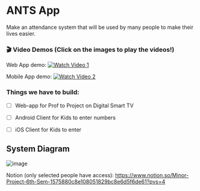 # ANTS App

Make an attendance system that will be used by many people to make their lives easier.


### 🎬 Video Demos (Click on the images to play the videos!)

Web App demo:
[![Watch Video 1](https://drive.google.com/thumbnail?id=1oJvWOmpEgcPAmkap66ZhCYXhE2tT8F0e)](https://drive.google.com/file/d/1oJvWOmpEgcPAmkap66ZhCYXhE2tT8F0e/view?usp=sharing)


Mobile App demo:
[![Watch Video 2](https://drive.google.com/thumbnail?id=1ASoqna3TvFBXfvJG-bCMzCTBgNPfLpPZ)](https://drive.google.com/file/d/1ASoqna3TvFBXfvJG-bCMzCTBgNPfLpPZ/view?usp=sharing)




### Things we have to build:

- [ ]  Web-app for Prof to Project on Digital Smart TV
- [ ]  Android Client for Kids to enter numbers
- [ ]  iOS Client for Kids to enter



## System Diagram

![image](https://github.com/user-attachments/assets/37c39690-6caa-4a16-9492-aaac5e3ef316)




Notion (only selected people have access): https://www.notion.so/Minor-Project-6th-Sem-1575880c8e108051829bc8e6d5f6de61?pvs=4


